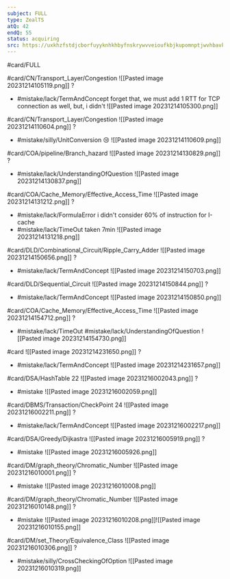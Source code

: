 ```yaml
---
subject: FULL
type: ZealTS
atQ: 42
endQ: 55
status: acquiring
src: https://uxkhzfstdjcborfuyyknhkhbyfnskrywvveioufkbjkupomnptjwvhbavkysuhi.vercel.app/solution.html?testId=63bffdc7ea7189f77e2d84b2&test_id=1
---
```

#card/FULL 

#card/CN/Transport_Layer/Congestion
![[Pasted image 20231214105119.png]]
?
- #mistake/lack/TermAndConcept forget that, we must add 1 RTT for TCP connection as well, but, i didn't
![[Pasted image 20231214105300.png]] <!--SR:!2023-12-16,2,150-->

#card/CN/Transport_Layer/Congestion
![[Pasted image 20231214110604.png]]
?
- #mistake/silly/UnitConversion 😢
![[Pasted image 20231214110609.png]] <!--SR:!2023-12-16,2,150-->


#card/COA/pipeline/Branch_hazard
![[Pasted image 20231214130829.png]]
?
- #mistake/lack/UnderstandingOfQuestion
![[Pasted image 20231214130837.png]] <!--SR:!2023-12-16,2,150-->

#card/COA/Cache_Memory/Effective_Access_Time
![[Pasted image 20231214131212.png]]
?
- #mistake/lack/FormulaError i didn't consider 60% of instruction for I-cache
- #mistake/lack/TimeOut taken 7min
![[Pasted image 20231214131218.png]] <!--SR:!2023-12-16,2,150-->


#card/DLD/Combinational_Circuit/Ripple_Carry_Adder
![[Pasted image 20231214150656.png]]
?
- #mistake/lack/TermAndConcept 
![[Pasted image 20231214150703.png]] 

#card/DLD/Sequential_Circuit
![[Pasted image 20231214150844.png]]
?
- #mistake/lack/TermAndConcept 
![[Pasted image 20231214150850.png]] 

#card/COA/Cache_Memory/Effective_Access_Time
![[Pasted image 20231214154712.png]]
?
- #mistake/lack/TimeOut #mistake/lack/UnderstandingOfQuestion
![[Pasted image 20231214154730.png]] <!--SR:!2023-12-16,2,150-->

#card
![[Pasted image 20231214231650.png]]
?
- #mistake/lack/TermAndConcept
![[Pasted image 20231214231657.png]] <!--SR:!2023-12-17,2,158-->

#card/DSA/HashTable 
22 ![[Pasted image 20231216002043.png]]
?
- #mistake
![[Pasted image 20231216002059.png]] 

#card/DBMS/Transaction/CheckPoint
24
![[Pasted image 20231216002211.png]]
?
- #mistake/lack/TermAndConcept 
![[Pasted image 20231216002217.png]] 

#card/DSA/Greedy/Dijkastra 
![[Pasted image 20231216005919.png]]
?
- #mistake
![[Pasted image 20231216005926.png]] 

#card/DM/graph_theory/Chromatic_Number
![[Pasted image 20231216010001.png]]
?
- #mistake
![[Pasted image 20231216010008.png]] 

#card/DM/graph_theory/Chromatic_Number 
![[Pasted image 20231216010148.png]]
?
- #mistake
![[Pasted image 20231216010208.png]]![[Pasted image 20231216010155.png]]

#card/DM/set_Theory/Equivalence_Class 
![[Pasted image 20231216010306.png]]
?
- #mistake/silly/CrossCheckingOfOption 
![[Pasted image 20231216010319.png]] 

